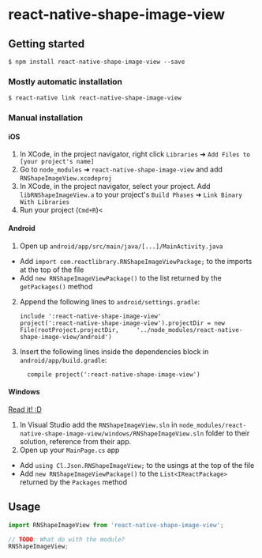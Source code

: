 
# react-native-shape-image-view

## Getting started

`$ npm install react-native-shape-image-view --save`

### Mostly automatic installation

`$ react-native link react-native-shape-image-view`

### Manual installation


#### iOS

1. In XCode, in the project navigator, right click `Libraries` ➜ `Add Files to [your project's name]`
2. Go to `node_modules` ➜ `react-native-shape-image-view` and add `RNShapeImageView.xcodeproj`
3. In XCode, in the project navigator, select your project. Add `libRNShapeImageView.a` to your project's `Build Phases` ➜ `Link Binary With Libraries`
4. Run your project (`Cmd+R`)<

#### Android

1. Open up `android/app/src/main/java/[...]/MainActivity.java`
  - Add `import com.reactlibrary.RNShapeImageViewPackage;` to the imports at the top of the file
  - Add `new RNShapeImageViewPackage()` to the list returned by the `getPackages()` method
2. Append the following lines to `android/settings.gradle`:
  	```
  	include ':react-native-shape-image-view'
  	project(':react-native-shape-image-view').projectDir = new File(rootProject.projectDir, 	'../node_modules/react-native-shape-image-view/android')
  	```
3. Insert the following lines inside the dependencies block in `android/app/build.gradle`:
  	```
      compile project(':react-native-shape-image-view')
  	```

#### Windows
[Read it! :D](https://github.com/ReactWindows/react-native)

1. In Visual Studio add the `RNShapeImageView.sln` in `node_modules/react-native-shape-image-view/windows/RNShapeImageView.sln` folder to their solution, reference from their app.
2. Open up your `MainPage.cs` app
  - Add `using Cl.Json.RNShapeImageView;` to the usings at the top of the file
  - Add `new RNShapeImageViewPackage()` to the `List<IReactPackage>` returned by the `Packages` method


## Usage
```javascript
import RNShapeImageView from 'react-native-shape-image-view';

// TODO: What do with the module?
RNShapeImageView;
```
  